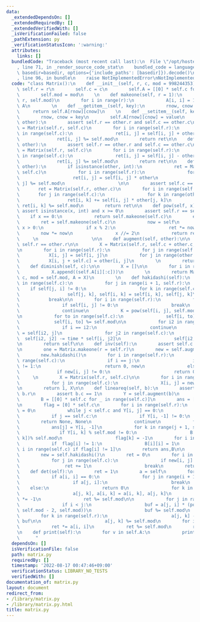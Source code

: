 ```yaml
---
data:
  _extendedDependsOn: []
  _extendedRequiredBy: []
  _extendedVerifiedWith: []
  _isVerificationFailed: false
  _pathExtension: py
  _verificationStatusIcon: ':warning:'
  attributes:
    links: []
  bundledCode: "Traceback (most recent call last):\n  File \"/opt/hostedtoolcache/Python/3.10.8/x64/lib/python3.10/site-packages/onlinejudge_verify/documentation/build.py\"\
    , line 71, in _render_source_code_stat\n    bundled_code = language.bundle(stat.path,\
    \ basedir=basedir, options={'include_paths': [basedir]}).decode()\n  File \"/opt/hostedtoolcache/Python/3.10.8/x64/lib/python3.10/site-packages/onlinejudge_verify/languages/python.py\"\
    , line 96, in bundle\n    raise NotImplementedError\nNotImplementedError\n"
  code: "class Matrix():\n    def __init__(self, r, c, mod = 998244353):\n       \
    \ self.r = r\n        self.c = c\n        self.A = [[0] * self.c for _ in range(self.r)]\n\
    \        self.mod = mod\n    \n    def makeone(self, r = 1):\n        A = Matrix(r,\
    \ r, self.mod)\n        for i in range(r):\n            A[i, i] = 1\n        return\
    \ A\n        \n    def __getitem__(self, key):\n        rnow, cnow = key\n   \
    \     return self.A[rnow][cnow]\n    \n    def __setitem__(self, key, value):\n\
    \        rnow, cnow = key\n        self.A[rnow][cnow] = value\n    \n    def __add__(self,\
    \ other):\n        assert self.r == other.r and self.c == other.c\n        ret\
    \ = Matrix(self.r, self.c)\n        for i in range(self.r):\n            for j\
    \ in range(self.c):\n                ret[i, j] = self[i, j] + other[i, j]\n  \
    \              ret[i, j] %= self.mod\n        return ret\n\n    def __sub__(self,\
    \ other):\n        assert self.r == other.r and self.c == other.c\n        ret\
    \ = Matrix(self.r, self.c)\n        for i in range(self.r):\n            for j\
    \ in range(self.c):\n                ret[i, j] = self[i, j] - other[i, j]\n  \
    \              ret[i, j] %= self.mod\n        return ret\n\n    def __mul__(self,\
    \ other):\n        if isinstance(other, int):\n            ret = Matrix(self.r,\
    \ self.c)\n            for i in range(self.r):\n                for j in range(self.c):\n\
    \                    ret[i, j] = self[i, j] * other\n                    ret[i,\
    \ j] %= self.mod\n                    \n\n        assert self.c == other.r\n \
    \       ret = Matrix(self.r, other.c)\n        for i in range(self.r):\n     \
    \       for j in range(self.c):\n                for k in range(other.c):\n  \
    \                  ret[i, k] += self[i, j] * other[j, k]\n                   \
    \ ret[i, k] %= self.mod\n        return ret\n\n    def pow(self, x):\n       \
    \ assert isinstance(x, int) and x >= 0\n        assert self.r == self.c\n    \
    \    if x == 0:\n            return self.makeone(self.c)\n        else:\n    \
    \        ret = self.makeone(self.c)\n            now = self\n            while\
    \ x > 0:\n                if x % 2:\n                    ret *= now\n        \
    \        now *= now\n                x //= 2\n            return ret\n       \
    \     \n                    \n\n    def augment(self, other):\n\n        assert\
    \ self.r == other.r\n\n        X = Matrix(self.r, self.c + other.c, mod = self.mod)\n\
    \n        for i in range(self.r):\n            for j in range(self.c):\n     \
    \           X[i, j] = self[i, j]\n            for j in range(other.c):\n     \
    \           X[i, j + self.c] = other[i, j]\n        \n        return X\n    \n\
    \    def diminish(self, c):\n\n        X = []\n\n        for i in range(self.r):\n\
    \            X.append((self.A[i][:c]))\n        \n        return Matrix(self.r,\
    \ c, mod = self.mod, A = X)\n        \n    def hakidashi(self):\n        for i\
    \ in range(self.c):\n            for j in range(i + 1, self.r):\n            \
    \    if self[j, i] != 0:\n                    for k in range(self.c):\n      \
    \                  self[j, k], self[i, k] = self[i, k], self[j, k]\n         \
    \           break\n\n        for i in range(self.r):\n            for j in range(self.c):\n\
    \                if self[i, j] != 0:\n                    break\n            else:\n\
    \                continue\n            K = pow(self[i, j], self.mod - 2, self.mod)\n\
    \n            for to in range(self.c):\n                self[i, to] *= K\n   \
    \             self[i, to] %= self.mod\n\n            for i2 in range(self.r):\n\
    \                if i == i2:\n                    continue\n                time\
    \ = self[i2, j]\n                for j2 in range(self.c):\n                  \
    \  self[i2, j2] -= time * self[i, j2]\n                    self[i2, j2] %= self.mod\n\
    \n        return self\n\n    def inv(self):\n        assert self.c == self.r\n\
    \n        one = Matrix.makeone(r = self.r)\n        new = self.augment(one)\n\
    \        new.hakidashi()\n        for i in range(self.r):\n            for j in\
    \ range(self.c):\n                if i == j:\n                    if new[i, j]\
    \ != 1:\n                        return 0, new\n                else:\n      \
    \              if new[i, j] != 0:\n                        return 0, new\n   \
    \     \n        X = Matrix(self.r, self.c)\n\n        for i in range(self.r):\n\
    \            for j in range(self.c):\n                X[i, j] = new[i, j + self.c]\n\
    \n        return 1, X\n\n    def lineareq(self, b):\n        assert self.r ==\
    \ b.r\n        assert b.c == 1\n        Y = self.augment(b)\n        Y = Y.hakidashi()\n\
    \        B = [[0] * self.c for _ in range(self.c)]\n        ans = [0] * self.c\n\
    \n        flag = [0] * self.c\n        for i in range(self.r):\n            j\
    \ = 0\n            while j < self.c and Y[i, j] == 0:\n                j += 1\n\
    \            if j == self.c:\n                if Y[i, -1] != 0:\n            \
    \        return None, None\n                continue\n            flag[j] = 1\n\
    \            ans[j] = Y[i, -1]\n            for k in range(j + 1, self.c):\n \
    \               if Y[i, k] % self.mod != 0:\n                    B[k][j] = (-Y[i,\
    \ k])% self.mod\n                    flag[k] = -1\n        for i in range(self.c):\n\
    \            if  flag[i] != 1:\n                B[i][i] = 1\n        B=[B[i] for\
    \ i in range(self.c) if flag[i] != 1]\n        return ans,B\n\n    def rank(self):\n\
    \        new = self.hakidashi()\n        ret = 0\n        for i in range(self.r):\n\
    \            for j in range(self.c):\n                if new[i, j] != 0:\n   \
    \                 ret += 1\n                    break\n        return ret\n\n\
    \    def det(self):\n        ret = 1\n        a = self\n        for i in range(self.r):\n\
    \            if a[i, i] == 0:\n                for j in range(i + 1, self.r):\n\
    \                    if a[j, i]:\n                        break\n            \
    \    else:\n                    return 0\n                for k in range(self.r):\n\
    \                    a[j, k], a[i, k] = a[i, k], a[j, k]\n                ret\
    \ *= -1\n                ret %= self.mod\n\n            for j in range(self.r):\n\
    \                if i < j:\n                    buf = a[j, i] * (pow(a[i, i],\
    \ self.mod - 2, self.mod))\n                    buf %= self.mod\n            \
    \        for k in range(self.r):\n                        a[j, k] -= a[i, k] *\
    \ buf\n\n                        a[j, k] %= self.mod\n        for i in range(self.r):\n\
    \            ret *= a[i, i]\n            ret %= self.mod\n        return ret\n\
    \n    def print(self):\n        for v in self.A:\n            print(*v)\n\n  \
    \      "
  dependsOn: []
  isVerificationFile: false
  path: matrix.py
  requiredBy: []
  timestamp: '2022-08-17 00:47:46+09:00'
  verificationStatus: LIBRARY_NO_TESTS
  verifiedWith: []
documentation_of: matrix.py
layout: document
redirect_from:
- /library/matrix.py
- /library/matrix.py.html
title: matrix.py
---
```

